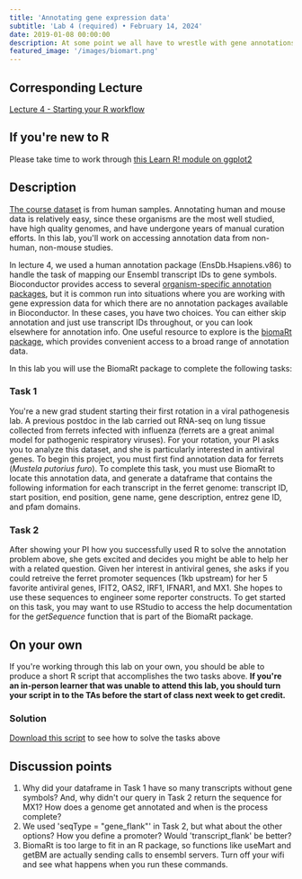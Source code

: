 ```yaml
---
title: 'Annotating gene expression data'
subtitle: 'Lab 4 (required) • February 14, 2024'
date: 2019-01-08 00:00:00
description: At some point we all have to wrestle with gene annotations – that is, all the stuff we can label a gene with. In this lab, you'll learn to access a world of gene-centric annotation data and will practice on gene expression data from non-model organisms.
featured_image: '/images/biomart.png'
---
```


## Corresponding Lecture

[Lecture 4 - Starting your R workflow](https://diytranscriptomics.com/project/lecture-04)

## If you're new to R

Please take time to work through [this Learn R! module on ggplot2](https://diytranscriptomics.com/learnr/module-04)

## Description

[The course dataset](https://diytranscriptomics.com/data) is from human samples.  Annotating human and mouse data is relatively easy, since these organisms are the most well studied, have high quality genomes, and have undergone years of manual curation efforts.  In this lab, you'll work on accessing annotation data from non-human, non-mouse studies.

In lecture 4, we used a human annotation package (EnsDb.Hsapiens.v86) to handle the task of mapping our Ensembl transcript IDs to gene symbols.  Bioconductor provides access to several [organism-specific annotation packages](https://www.bioconductor.org/packages/release/data/annotation/), but it is common run into situations where you are working with gene expression data for which there are no annotation packages available in Bioconductor.  In these cases, you have two choices.  You can either skip annotation and just use transcript IDs throughout, or you can look elsewhere for annotation info. One useful resource to explore is the [biomaRt package](https://bioconductor.org/packages/release/bioc/html/biomaRt.html), which provides convenient access to a broad range of annotation data.

In this lab you will use the BiomaRt package to complete the following tasks:

### Task 1

You're a new grad student starting their first rotation in a viral pathogenesis lab.  A previous postdoc in the lab carried out RNA-seq on lung tissue collected from ferrets infected with influenza (ferrets are a great animal model for pathogenic respiratory viruses).  For your rotation, your PI asks you to analyze this dataset, and she is particularly interested in antiviral genes.  To begin this project, you must first find annotation data for ferrets (*Mustela putorius furo*).  To complete this task, you must use BiomaRt to locate this annotation data, and generate a dataframe that contains the following information for each transcript in the ferret genome: transcript ID, start position, end position, gene name, gene description, entrez gene ID, and pfam domains.

### Task 2

After showing your PI how you successfully used R to solve the annotation problem above, she gets excited and decides you might be able to help her with a related question.  Given her interest in antiviral genes, she asks if you could retreive the ferret promoter sequences (1kb upstream) for her 5 favorite antiviral genes, IFIT2, OAS2, IRF1, IFNAR1, and MX1.  She hopes to use these sequences to engineer some reporter constructs.  To get started on this task, you may want to use RStudio to access the help documentation for the *getSequence* function that is part of the BiomaRt package.

## On your own

If you're working through this lab on your own, you should be able to produce a short R script that accomplishes the two tasks above.  **If you're an in-person learner that was unable to attend this lab, you should turn your script in to the TAs before the start of class next week to get credit.**

### Solution

[Download this script](http://DIYtranscriptomics.github.io/Code/files/lab4_solution.R) to see how to solve the tasks above

## Discussion points

1. Why did your dataframe in Task 1 have so many transcripts without gene symbols? And, why didn't our query in Task 2 return the sequence for MX1?  How does a genome get annotated and when is the process complete?
2. We used 'seqType = "gene_flank"' in Task 2, but what about the other options?  How you define a promoter?  Would 'transcript_flank' be better?
3. BiomaRt is too large to fit in an R package, so functions like useMart and getBM are actually sending calls to ensembl servers.  Turn off your wifi and see what happens when you run these commands.


